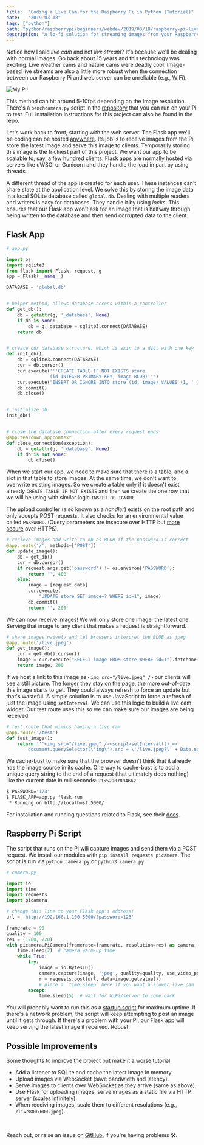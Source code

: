 ```yaml
---
title:  "Coding a Live Cam for the Raspberry Pi in Python (Tutorial)"
date:   "2019-03-18"
tags: ["python"]
path: "python/raspberrypi/beginners/webdev/2019/03/18/raspberry-pi-live-cam.html"
description: "A lo-fi solution for streaming images from your Raspberry Pi to the web."
---
```



Notice how I said _live cam_ and not _live stream_? It's because we'll be dealing with normal images. Go back about 15 years and this technology was exciting. Live weather cams and nature cams were deadly cool. Image-based live streams are also a little more robust when the connection between our Raspberry Pi and web server can be unreliable (e.g., WiFi).

![My Pi!](my-pi.jpg)


This method can hit around 5-10fps depending on the image resolution. There's a `benchcamera.py` script in the [repository](https://github.com/healeycodes/Raspberry-Pi-Live-Cam) that you can run on your Pi to test. Full installation instructions for this project can also be found in the repo.

Let's work back to front, starting with the web server. The Flask app we'll be coding can be hosted [anywhere](https://www.google.com/search?q=host+flask+app+free). Its job is to receive images from the Pi, store the latest image and serve this image to clients. Temporarily storing this image is the trickiest part of this project. We want our app to be scalable to, say, a few hundred clients. Flask apps are normally hosted via servers like uWSGI or Gunicorn and they handle the load in part by using threads.

A different thread of the app is created for each user. These instances can't share state at the application level. We solve this by storing the image data in a local SQLite database called `global.db`. Dealing with multiple readers and writers is easy for databases. They handle it by using _locks_. This ensures that our Flask app won't ask for an image that is halfway through being written to the database and then send corrupted data to the client.

## Flask App

```python
# app.py

import os
import sqlite3
from flask import Flask, request, g
app = Flask(__name__)

DATABASE = 'global.db'


# helper method, allows database access within a controller
def get_db():
    db = getattr(g, '_database', None)
    if db is None:
        db = g._database = sqlite3.connect(DATABASE)
    return db


# create our database structure, which is akin to a dict with one key
def init_db():
    db = sqlite3.connect(DATABASE)
    cur = db.cursor()
    cur.execute('''CREATE TABLE IF NOT EXISTS store
                (id INTEGER PRIMARY KEY, image BLOB)''')
    cur.execute("INSERT OR IGNORE INTO store (id, image) VALUES (1, '')")
    db.commit()
    db.close()


# initialize db
init_db()


# close the database connection after every request ends
@app.teardown_appcontext
def close_connection(exception):
    db = getattr(g, '_database', None)
    if db is not None:
        db.close()
```

When we start our app, we need to make sure that there is a table, and a slot in that table to store images. At the same time, we don't want to overwrite existing images. So we create a table only if it doesn't exist already `CREATE TABLE IF NOT EXISTS` and then we create the one row that we will be using with similar logic `INSERT OR IGNORE`.

The upload controller (also known as a _handler_) exists on the root path and only accepts POST requests. It also checks for an environmental value called `PASSWORD`. (Query parameters are insecure over HTTP but [more secure](https://stackoverflow.com/questions/2629222/are-querystring-parameters-secure-in-https-http-ssl) over HTTPS).

```python
# recieve images and write to db as BLOB if the password is correct
@app.route('/', methods=['POST'])
def update_image():
    db = get_db()
    cur = db.cursor()
    if request.args.get('password') != os.environ['PASSWORD']:
        return '', 400
    else:
        image = [request.data]
        cur.execute(
            "UPDATE store SET image=? WHERE id=1", image)
        db.commit()
        return '', 200
```

We can now receive images! We will only store one image: the latest one. Serving that image to any client that makes a request is straightforward.

```python
# share images naively and let browsers interpret the BLOB as jpeg
@app.route('/live.jpeg')
def get_image():
    cur = get_db().cursor()
    image = cur.execute("SELECT image FROM store WHERE id=1").fetchone()[0]
    return image, 200
```

If we host a link to this image as `<img src="/live.jpeg" />` our clients will see a still picture. The longer they stay on the page, the more out-of-date this image starts to get. They could always refresh to force an update but that's wasteful. A simple solution is to use JavaScript to force a refresh of just the image using `setInterval`. We can use this logic to build a live cam widget. Our test route uses this so we can make sure our images are being received.

```python
# test route that mimics having a live cam
@app.route('/test')
def test_image():
    return '''<img src="/live.jpeg" /><script>setInterval(() =>
        document.querySelector(\'img\').src = \'/live.jpeg?\' + Date.now(), 150)</script>'''
```

We cache-bust to make sure that the browser doesn't think that it already has the image source in its cache. One way to cache-bust is to add a unique query string to the end of a request (that ultimately does nothing) like the current date in milliseconds: `?1552907804662`.

```bash
$ PASSWORD='123'
$ FLASK_APP=app.py flask run
 * Running on http://localhost:5000/
```

For installation and running questions related to Flask, see their [docs](http://flask.pocoo.org/).

## Raspberry Pi Script

The script that runs on the Pi will capture images and send them via a POST request. We install our modules with `pip install requests picamera`. The script is run via `python camera.py` or `python3 camera.py`.

```python
# camera.py

import io
import time
import requests
import picamera

# change this line to your Flask app's address!
url = 'http://192.168.1.100:5000/?password=123'

framerate = 90
quality = 100
res = (1280, 720)
with picamera.PiCamera(framerate=framerate, resolution=res) as camera:
    time.sleep(2)  # camera warm-up time
    while True:
        try:
            image = io.BytesIO()
            camera.capture(image, 'jpeg', quality=quality, use_video_port=True)
            r = requests.post(url, data=image.getvalue())
            # place a `time.sleep` here if you want a slower live cam
        except:
            time.sleep(5)  # wait for WiFi/server to come back

```

You will probably want to run this as a [startup script](https://www.google.com/search?q=rc.local) for maximum uptime. If there's a network problem, the script will keep attempting to post an image until it gets through. If there's a problem with your Pi, our Flask app will keep serving the latest image it received. Robust!


## Possible Improvements

Some thoughts to improve the project but make it a worse tutorial.

- Add a listener to SQLite and cache the latest image in memory.
- Upload images via WebSocket (save bandwidth and latency).
- Serve images to clients over WebSocket as they arrive (same as above).
- Use Flask for uploading images, serve images as a static file via HTTP server (scales infinitely).
- When receiving images, scale them to different resolutions (e.g., `/live800x600.jpeg`).

<br>

Reach out, or raise an issue on [GitHub](https://github.com/healeycodes/Raspberry-Pi-Live-Cam), if you're having problems 🛠️.
